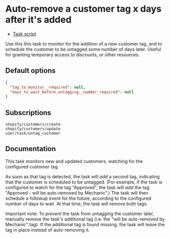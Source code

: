 # Auto-remove a customer tag x days after it's added

* [Task script](./script.liquid)

Use this this task to monitor for the addition of a new customer tag, and to schedule the customer to be untagged some number of days later. Useful for granting temporary access to discounts, or other resources.

## Default options

```json
{
  "tag_to_monitor__required": null,
  "days_to_wait_before_untagging__number_required": null
}
```

## Subscriptions

```liquid
shopify/customers/create
shopify/customers/update
user/task/untag_customer
```

## Documentation

This task monitors new and updated customers, watching for the configured customer tag.

As soon as that tag is detected, the task will _add_ a second tag, indicating that the customer is scheduled to be untagged. (For example, if the task is configured to watch for the tag "Approved", the task will _add_ the tag "Approved - will be auto-removed by Mechanic".) The task will then schedule a followup event for the future, according to the configured number of days to wait. At that time, the task will remove both tags.

Important note: To _prevent_ the task from untagging the customer later, manually remove the task's additional tag (i.e. the "will be auto-removed by Mechanic" tag). If the additional tag is found missing, the task will leave the tag in place instead of auto-removing it.